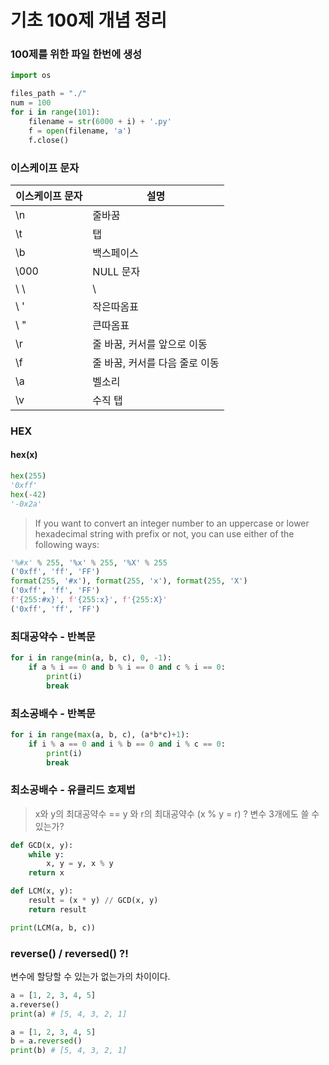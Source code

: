 # 기초 100제 개념 정리

### 100제를 위한 파일 한번에 생성

``` python
import os

files_path = "./"
num = 100
for i in range(101):
    filename = str(6000 + i) + '.py'
    f = open(filename, 'a')
    f.close()
```

### 이스케이프 문자

| 이스케이프 문자 | 설명 |
| --- | --- | 
| \n | 줄바꿈 |
| \t | 탭 |
| \b | 백스페이스 |
| \000 | NULL 문자 |
| \ \ | \ |
| \ ' | 작은따옴표 |
| \ " | 큰따옴표 |
| \r | 줄 바꿈, 커서를 앞으로 이동 |
| \f | 줄 바꿈, 커서를 다음 줄로 이동 |
| \a | 벨소리 |
| \v | 수직 탭 |


### HEX
#### hex(x)

``` python
hex(255)
'0xff'
hex(-42)
'-0x2a'
```

> If you want to convert an integer number to an uppercase or lower hexadecimal string with prefix or not, you can use either of the following ways:

``` python
'%#x' % 255, '%x' % 255, '%X' % 255
('0xff', 'ff', 'FF')
format(255, '#x'), format(255, 'x'), format(255, 'X')
('0xff', 'ff', 'FF')
f'{255:#x}', f'{255:x}', f'{255:X}'
('0xff', 'ff', 'FF')
```

### 최대공약수 - 반복문
```python
for i in range(min(a, b, c), 0, -1):
    if a % i == 0 and b % i == 0 and c % i == 0:
        print(i)
        break
```
### 최소공배수 - 반복문
```python
for i in range(max(a, b, c), (a*b*c)+1):
    if i % a == 0 and i % b == 0 and i % c == 0:
        print(i)
        break
```

### 최소공배수 - 유클리드 호제법 
> x와 y의 최대공약수 == y 와 r의 최대공약수 (x % y = r)
? 변수 3개에도 쓸 수 있는가?

```python
def GCD(x, y):
    while y:
        x, y = y, x % y
    return x

def LCM(x, y):
    result = (x * y) // GCD(x, y)
    return result

print(LCM(a, b, c))
```

### reverse() / reversed() ?!

변수에 할당할 수 있는가 없는가의 차이이다.
```python
a = [1, 2, 3, 4, 5]
a.reverse()
print(a) # [5, 4, 3, 2, 1]
```

```python
a = [1, 2, 3, 4, 5]
b = a.reversed()
print(b) # [5, 4, 3, 2, 1]
```